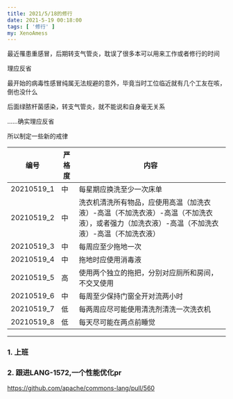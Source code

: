 ```yaml
---
title: 2021/5/18的修行
date: 2021-5-19 00:18:00
tags: [ '修行' ]
my: XenoAmess
---
```


最近罹患重感冒，后期转支气管炎，耽误了很多本可以用来工作或者修行的时间

理应反省

最开始的病毒性感冒纯属无法规避的意外，毕竟当时工位临近就有几个工友在咳，倒也没什么

后面绿脓杆菌感染，转支气管炎，就不能说和自身毫无关系

……确实理应反省

所以制定一些新的戒律

| 编号 | 严格度 | 内容 |
| --- | --- | --- |
| 20210519_1 | 中 | 每星期应换洗至少一次床单 |
| 20210519_2 | 中 | 洗衣机清洗所有物品，应使用高温（加洗衣液）-高温（不加洗衣液）-高温（不加洗衣液），或者强力（加洗衣液）-高温（不加洗衣液）-高温（不加洗衣液） |
| 20210519_3 | 中 | 每周应至少拖地一次 |
| 20210519_4 | 中 | 拖地时应使用消毒液 |
| 20210519_5 | 高 | 使用两个独立的拖把，分别对应厕所和房间，不交叉使用 |
| 20210519_6 | 中 | 每周至少保持门窗全开对流两小时 |
| 20210519_7 | 低 | 每两周应尽可能使用清洗剂清洗一次洗衣机 |
| 20210519_8 | 低 | 每天尽可能在两点前睡觉 |

---

### 1. 上班

### 2. 跟进LANG-1572,一个性能优化pr

https://github.com/apache/commons-lang/pull/560
